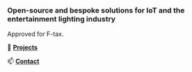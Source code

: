 ### Open-source and bespoke solutions for IoT and the entertainment lighting industry
Approved for F-tax.  
  
🔆 **[Projects](https://github.com/gobo-ws/misc/blob/master/projects.md)**   
  	   
📫 **[Contact](mailto:hello@gobo.ws?subject=gobo.ws%20contact)**  
